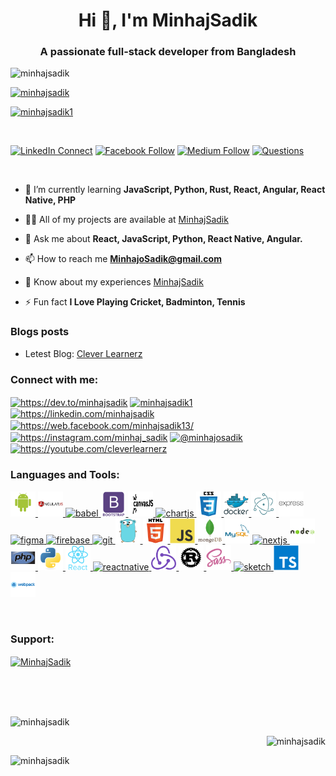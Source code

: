 <h1 align="center">Hi 👋, I'm MinhajSadik</h1>
<h3 align="center">A passionate full-stack developer from Bangladesh</h3>

<p align="left"> <img src="https://komarev.com/ghpvc/?username=minhajsadik&label=Profile%20views&color=0e75b6&style=flat" alt="minhajsadik" /> </p>

<p align="left"> <a href="https://github.com/ryo-ma/github-profile-trophy"><img src="https://github-profile-trophy.vercel.app/?username=minhajsadik" alt="minhajsadik" /></a> </p>

<p align="left"> <a href="https://twitter.com/minhajsadik1" target="blank"><img src="https://img.shields.io/twitter/follow/minhajsadik1?logo=twitter&style=for-the-badge" alt="minhajsadik1" /></a> </p>

<br/>

[![LinkedIn Connect](https://img.shields.io/badge/%20-Connect-black?color=14171A&labelColor=212121&logo=linkedin&logoColor=ffffff)](https://www.linkedin.com/in/MinhajSadik) 
[![Facebook Follow](https://img.shields.io/badge/%20-Follow-black?color=14171A&labelColor=1976d2&logo=facebook&logoColor=ffffff)](https://web.facebook.com/MinhajSadik13) 
[![Medium Follow](https://img.shields.io/badge/%20-Follow-black?color=14171A&labelColor=1976d2&logo=medium&logoColor=ffffff)](https://medium.com/@minhajsadik) 
[![Questions](https://img.shields.io/badge/%20-Questions-black?color=14171A&labelColor=fff&logo=stackoverflow&logoColor=0c0d0e26)](https://stackoverflow.com/users/15435443/minhajsadik)

<br>

- 🌱 I’m currently learning **JavaScript, Python, Rust, React, Angular, React Native, PHP**

- 👨‍💻 All of my projects are available at [MinhajSadik](https://github.com/MinhajSadik)

- 💬 Ask me about **React, JavaScript, Python, React Native, Angular.**

- 📫 How to reach me **MinhajoSadik@gmail.com**

- 📄 Know about my experiences [MinhajSadik](https://github.com/MinhajSadik)

- ⚡ Fun fact **I Love Playing Cricket, Badminton, Tennis**

### Blogs posts
<!-- BLOG-POST-LIST:START -->
- Letest Blog: [Clever Learnerz](https://cleverlearnerz.blogspot.com)
<!-- BLOG-POST-LIST:END -->

<h3 align="left">Connect with me:</h3>
<p align="left">
<a href="https://dev.to/minhajsadik" target="blank"><img align="center" src="https://cdn.jsdelivr.net/npm/simple-icons@3.0.1/icons/dev-dot-to.svg" alt="https://dev.to/minhajsadik" height="30" width="40" /></a>
<a href="https://twitter.com/MinhajSadik1" target="blank"><img align="center" src="https://cdn.jsdelivr.net/npm/simple-icons@3.0.1/icons/twitter.svg" alt="minhajsadik1" height="30" width="40" /></a>
<a href="https://linkedin.com/in/MinhajSadik" target="blank"><img align="center" src="https://cdn.jsdelivr.net/npm/simple-icons@3.0.1/icons/linkedin.svg" alt="https://linkedin.com/minhajsadik" height="30" width="40" /></a>
<a href="https://web.facebook.com/MinhajSadik13/" target="blank"><img align="center" src="https://cdn.jsdelivr.net/npm/simple-icons@3.0.1/icons/facebook.svg" alt="https://web.facebook.com/minhajsadik13/" height="30" width="40" /></a>
<a href="https://instagram.com/minhaj_sadik" target="blank"><img align="center" src="https://cdn.jsdelivr.net/npm/simple-icons@3.0.1/icons/instagram.svg" alt="https://instagram.com/minhaj_sadik" height="30" width="40" /></a>
<a href="https://medium.com/@minhajosadik" target="blank"><img align="center" src="https://cdn.jsdelivr.net/npm/simple-icons@3.0.1/icons/medium.svg" alt="@minhajosadik" height="30" width="40" /></a>
<a href="https://www.youtube.com/channel/UC6I0U9NjTTQQGpKI73_mNXQ" target="blank"><img align="center" src="https://cdn.jsdelivr.net/npm/simple-icons@3.0.1/icons/youtube.svg" alt="https://youtube.com/cleverlearnerz" height="30" width="40" /></a>
</p>

<h3 align="left">Languages and Tools:</h3>
<p align="left"> <a href="https://developer.android.com" target="_blank"> <img src="https://raw.githubusercontent.com/devicons/devicon/master/icons/android/android-original-wordmark.svg" alt="android" width="40" height="40"/> </a> <a href="https://angular.io" target="_blank"> <img src="https://raw.githubusercontent.com/devicons/devicon/master/icons/angularjs/angularjs-original-wordmark.svg" alt="angularjs" width="40" height="40"/> </a> <a href="https://babeljs.io/" target="_blank"> <img src="https://www.vectorlogo.zone/logos/babeljs/babeljs-icon.svg" alt="babel" width="40" height="40"/> </a> <a href="https://getbootstrap.com" target="_blank"> <img src="https://raw.githubusercontent.com/devicons/devicon/master/icons/bootstrap/bootstrap-plain-wordmark.svg" alt="bootstrap" width="40" height="40"/> </a> <a href="https://canvasjs.com" target="_blank"> <img src="https://raw.githubusercontent.com/Hardik0307/Hardik0307/master/assets/canvasjs-charts.svg" alt="canvasjs" width="40" height="40"/> </a> <a href="https://www.chartjs.org" target="_blank"> <img src="https://www.chartjs.org/media/logo-title.svg" alt="chartjs" width="40" height="40"/> </a> <a href="https://www.w3schools.com/css/" target="_blank"> <img src="https://raw.githubusercontent.com/devicons/devicon/master/icons/css3/css3-original-wordmark.svg" alt="css3" width="40" height="40"/> </a> <a href="https://www.docker.com/" target="_blank"> <img src="https://raw.githubusercontent.com/devicons/devicon/master/icons/docker/docker-original-wordmark.svg" alt="docker" width="40" height="40"/> </a> <a href="https://www.electronjs.org" target="_blank"> <img src="https://raw.githubusercontent.com/devicons/devicon/master/icons/electron/electron-original.svg" alt="electron" width="40" height="40"/> </a> <a href="https://expressjs.com" target="_blank"> <img src="https://raw.githubusercontent.com/devicons/devicon/master/icons/express/express-original-wordmark.svg" alt="express" width="40" height="40"/> </a> <a href="https://www.figma.com/" target="_blank"> <img src="https://www.vectorlogo.zone/logos/figma/figma-icon.svg" alt="figma" width="40" height="40"/> </a> <a href="https://firebase.google.com/" target="_blank"> <img src="https://www.vectorlogo.zone/logos/firebase/firebase-icon.svg" alt="firebase" width="40" height="40"/> </a> <a href="https://git-scm.com/" target="_blank"> <img src="https://www.vectorlogo.zone/logos/git-scm/git-scm-icon.svg" alt="git" width="40" height="40"/> </a> <a href="https://golang.org" target="_blank"> <img src="https://raw.githubusercontent.com/devicons/devicon/master/icons/go/go-original.svg" alt="go" width="40" height="40"/> </a> <a href="https://www.w3.org/html/" target="_blank"> <img src="https://raw.githubusercontent.com/devicons/devicon/master/icons/html5/html5-original-wordmark.svg" alt="html5" width="40" height="40"/> </a> <a href="https://developer.mozilla.org/en-US/docs/Web/JavaScript" target="_blank"> <img src="https://raw.githubusercontent.com/devicons/devicon/master/icons/javascript/javascript-original.svg" alt="javascript" width="40" height="40"/> </a> <a href="https://www.mongodb.com/" target="_blank"> <img src="https://raw.githubusercontent.com/devicons/devicon/master/icons/mongodb/mongodb-original-wordmark.svg" alt="mongodb" width="40" height="40"/> </a> <a href="https://www.mysql.com/" target="_blank"> <img src="https://raw.githubusercontent.com/devicons/devicon/master/icons/mysql/mysql-original-wordmark.svg" alt="mysql" width="40" height="40"/> </a> <a href="https://nextjs.org/" target="_blank"> <img src="https://cdn.worldvectorlogo.com/logos/nextjs-3.svg" alt="nextjs" width="40" height="40"/> </a> <a href="https://nodejs.org" target="_blank"> <img src="https://raw.githubusercontent.com/devicons/devicon/master/icons/nodejs/nodejs-original-wordmark.svg" alt="nodejs" width="40" height="40"/> </a> <a href="https://www.php.net" target="_blank"> <img src="https://raw.githubusercontent.com/devicons/devicon/master/icons/php/php-original.svg" alt="php" width="40" height="40"/> </a> <a href="https://www.python.org" target="_blank"> <img src="https://raw.githubusercontent.com/devicons/devicon/master/icons/python/python-original.svg" alt="python" width="40" height="40"/> </a> <a href="https://reactjs.org/" target="_blank"> <img src="https://raw.githubusercontent.com/devicons/devicon/master/icons/react/react-original-wordmark.svg" alt="react" width="40" height="40"/> </a> <a href="https://reactnative.dev/" target="_blank"> <img src="https://reactnative.dev/img/header_logo.svg" alt="reactnative" width="40" height="40"/> </a> <a href="https://redux.js.org" target="_blank"> <img src="https://raw.githubusercontent.com/devicons/devicon/master/icons/redux/redux-original.svg" alt="redux" width="40" height="40"/> </a> <a href="https://www.rust-lang.org" target="_blank"> <img src="https://raw.githubusercontent.com/devicons/devicon/master/icons/rust/rust-plain.svg" alt="rust" width="40" height="40"/> </a> <a href="https://sass-lang.com" target="_blank"> <img src="https://raw.githubusercontent.com/devicons/devicon/master/icons/sass/sass-original.svg" alt="sass" width="40" height="40"/> </a> <a href="https://www.sketch.com/" target="_blank"> <img src="https://www.vectorlogo.zone/logos/sketchapp/sketchapp-icon.svg" alt="sketch" width="40" height="40"/> </a> <a href="https://www.typescriptlang.org/" target="_blank"> <img src="https://raw.githubusercontent.com/devicons/devicon/master/icons/typescript/typescript-original.svg" alt="typescript" width="40" height="40"/> </a> <a href="https://webpack.js.org" target="_blank"> <img src="https://raw.githubusercontent.com/devicons/devicon/d00d0969292a6569d45b06d3f350f463a0107b0d/icons/webpack/webpack-original-wordmark.svg" alt="webpack" width="40" height="40"/> </a> </p>

<br/>


<h3 align="left">Support:</h3>
<p><a href="https://www.buymeacoffee.com/MinhajSadik"> <img align="center" src="https://cdn.buymeacoffee.com/buttons/v2/default-yellow.png" height="50" width="210" alt="MinhajSadik" /></a></p><br><br>

<br/>

<p><img align="left" src="https://github-readme-stats.vercel.app/api/top-langs?username=minhajsadik&show_icons=true&locale=en&layout=compact" alt="minhajsadik" /></p>

<br/>

<p>&nbsp;<img align="right" src="https://github-readme-stats.vercel.app/api?username=minhajsadik&show_icons=true&locale=en" alt="minhajsadik" /></p>

<p><img align="left" src="https://github-readme-streak-stats.herokuapp.com/?user=minhajsadik&" alt="minhajsadik" /></p>
